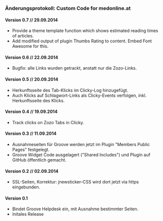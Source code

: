 ### Änderungsprotokoll: Custom Code for medonline.at

#### Version 0.7 // 29.09.2014

* Provide a theme template function which shows estimated reading times of articles.
* Add modified output of plugin Thumbs Rating to content. Embed Font Awesome for this.


#### Version 0.6 // 22.09.2014

* Bugfix: alle Links wurden getrackt, anstatt nur die Zozo-Links.


#### Version 0.5 // 20.09.2014

* Herkunftsseite des Tab-Klicks im Clicky-Log hinzugefügt.
* Auch Klicks auf Schlagwort-Links als Clicky-Events verfolgen, inkl. Herkunftsseite des Klicks.


#### Version 0.4 // 19.09.2014

* Track clicks on Zozo Tabs in Clicky.


#### Version 0.3 // 11.09.2014

* Ausnahmeseiten für Groove werden jetzt im Plugin "Members Public Pages" festgelegt.
* Groove Widget Code ausgelagert ("Shared Includes") und Plugin auf GitHub öffentlich gemacht.


#### Version 0.2 // 02.09.2014

* SSL-Seiten, Korrektur: jnewsticker-CSS wird dort jetzt via https eingebunden.


#### Version 0.1

* Bindet Groove Helpdesk ein, mit Ausnahme bestimmter Seiten.
* Initales Release
